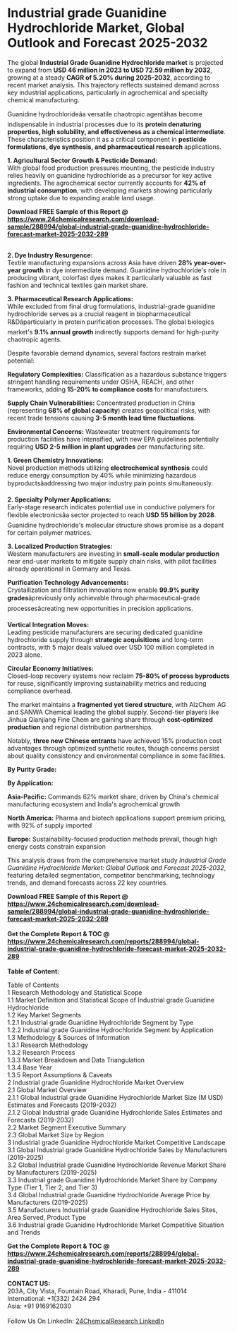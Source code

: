 <h1>Industrial grade Guanidine Hydrochloride Market, Global Outlook and Forecast 2025-2032</h1><p>The global <strong>Industrial Grade Guanidine Hydrochloride market</strong> is projected to expand from <strong>USD 46 million in 2023 to USD 72.59 million by 2032</strong>, growing at a steady <strong>CAGR of 5.20% during 2025-2032</strong>, according to recent market analysis. This trajectory reflects sustained demand across key industrial applications, particularly in agrochemical and specialty chemical manufacturing.</p><p>Guanidine hydrochlorideâa versatile chaotropic agentâhas become indispensable in industrial processes due to its <strong>protein denaturing properties, high solubility, and effectiveness as a chemical intermediate</strong>. These characteristics position it as a critical component in <strong>pesticide formulations, dye synthesis, and pharmaceutical research</strong> applications.</p><p><strong>1. Agricultural Sector Growth &amp; Pesticide Demand:</strong><br>
With global food production pressures mounting, the pesticide industry relies heavily on guanidine hydrochloride as a precursor for key active ingredients. The agrochemical sector currently accounts for <strong>42% of industrial consumption</strong>, with developing markets showing particularly strong uptake due to expanding arable land usage.</p><div><b>Download FREE Sample of this Report @ 
            <a href="https://www.24chemicalresearch.com/download-sample/288994/global-industrial-grade-guanidine-hydrochloride-forecast-market-2025-2032-289">
            https://www.24chemicalresearch.com/download-sample/288994/global-industrial-grade-guanidine-hydrochloride-forecast-market-2025-2032-289</a></b></div><br><p><strong>2. Dye Industry Resurgence:</strong><br>
Textile manufacturing expansions across Asia have driven <strong>28% year-over-year growth</strong> in dye intermediate demand. Guanidine hydrochloride's role in producing vibrant, colorfast dyes makes it particularly valuable as fast fashion and technical textiles gain market share.</p><p><strong>3. Pharmaceutical Research Applications:</strong><br>
While excluded from final drug formulations, industrial-grade guanidine hydrochloride serves as a crucial reagent in biopharmaceutical R&amp;Dâparticularly in protein purification processes. The global biologics market's <strong>9.1% annual growth</strong> indirectly supports demand for high-purity chaotropic agents.</p><p>Despite favorable demand dynamics, several factors restrain market potential:</p><p><strong>Regulatory Complexities:</strong> Classification as a hazardous substance triggers stringent handling requirements under OSHA, REACH, and other frameworks, adding <strong>15-20% to compliance costs</strong> for manufacturers.</p><p><strong>Supply Chain Vulnerabilities:</strong> Concentrated production in China (representing <strong>68% of global capacity</strong>) creates geopolitical risks, with recent trade tensions causing <strong>3-5 month lead time fluctuations</strong>.</p><p><strong>Environmental Concerns:</strong> Wastewater treatment requirements for production facilities have intensified, with new EPA guidelines potentially requiring <strong>USD 2-5 million in plant upgrades</strong> per manufacturing site.</p><p><strong>1. Green Chemistry Innovations:</strong><br>
Novel production methods utilizing <strong>electrochemical synthesis</strong> could reduce energy consumption by 40% while minimizing hazardous byproductsâaddressing two major industry pain points simultaneously.</p><p><strong>2. Specialty Polymer Applications:</strong><br>
Early-stage research indicates potential use in conductive polymers for flexible electronicsâa sector projected to reach <strong>USD 55 billion by 2028</strong>. Guanidine hydrochloride's molecular structure shows promise as a dopant for certain polymer matrices.</p><p><strong>3. Localized Production Strategies:</strong><br>
Western manufacturers are investing in <strong>small-scale modular production</strong> near end-user markets to mitigate supply chain risks, with pilot facilities already operational in Germany and Texas.</p><p><strong>Purification Technology Advancements:</strong><br>
	Crystallization and filtration innovations now enable <strong>99.9% purity grades</strong>âpreviously only achievable through pharmaceutical-grade processesâcreating new opportunities in precision applications.</p><p><strong>Vertical Integration Moves:</strong><br>
	Leading pesticide manufacturers are securing dedicated guanidine hydrochloride supply through <strong>strategic acquisitions</strong> and long-term contracts, with 5 major deals valued over USD 100 million completed in 2023 alone.</p><p><strong>Circular Economy Initiatives:</strong><br>
	Closed-loop recovery systems now reclaim <strong>75-80% of process byproducts</strong> for reuse, significantly improving sustainability metrics and reducing compliance overhead.</p><p>The market maintains a <strong>fragmented yet tiered structure</strong>, with AlzChem AG and SANWA Chemical leading the global supply. Second-tier players like Jinhua Qianjiang Fine Chem are gaining share through <strong>cost-optimized production</strong> and regional distribution partnerships.</p><p>Notably, <strong>three new Chinese entrants</strong> have achieved 15% production cost advantages through optimized synthetic routes, though concerns persist about quality consistency and environmental compliance in some facilities.</p><p><strong>By Purity Grade:</strong></p><p><strong>By Application:</strong></p><p><strong>Asia-Pacific:</strong> Commands 62% market share, driven by China's chemical manufacturing ecosystem and India's agrochemical growth</p><p><strong>North America:</strong> Pharma and biotech applications support premium pricing, with 92% of supply imported</p><p><strong>Europe:</strong> Sustainability-focused production methods prevail, though high energy costs constrain expansion</p><p>This analysis draws from the comprehensive market study <em>Industrial Grade Guanidine Hydrochloride Market: Global Outlook and Forecast 2025-2032</em>, featuring detailed segmentation, competitor benchmarking, technology trends, and demand forecasts across 22 key countries.</p><div><b>Download FREE Sample of this Report @ 
            <a href="https://www.24chemicalresearch.com/download-sample/288994/global-industrial-grade-guanidine-hydrochloride-forecast-market-2025-2032-289">
            https://www.24chemicalresearch.com/download-sample/288994/global-industrial-grade-guanidine-hydrochloride-forecast-market-2025-2032-289</a></b></div><br><div><b>Get the Complete Report & TOC @ 
            <a href="https://www.24chemicalresearch.com/reports/288994/global-industrial-grade-guanidine-hydrochloride-forecast-market-2025-2032-289">
            https://www.24chemicalresearch.com/reports/288994/global-industrial-grade-guanidine-hydrochloride-forecast-market-2025-2032-289</a></b></div><br>
            <b>Table of Content:</b><p>Table of Contents<br />
1 Research Methodology and Statistical Scope<br />
1.1 Market Definition and Statistical Scope of Industrial grade Guanidine Hydrochloride<br />
1.2 Key Market Segments<br />
1.2.1 Industrial grade Guanidine Hydrochloride Segment by Type<br />
1.2.2 Industrial grade Guanidine Hydrochloride Segment by Application<br />
1.3 Methodology & Sources of Information<br />
1.3.1 Research Methodology<br />
1.3.2 Research Process<br />
1.3.3 Market Breakdown and Data Triangulation<br />
1.3.4 Base Year<br />
1.3.5 Report Assumptions & Caveats<br />
2 Industrial grade Guanidine Hydrochloride Market Overview<br />
2.1 Global Market Overview<br />
2.1.1 Global Industrial grade Guanidine Hydrochloride Market Size (M USD) Estimates and Forecasts (2019-2032)<br />
2.1.2 Global Industrial grade Guanidine Hydrochloride Sales Estimates and Forecasts (2019-2032)<br />
2.2 Market Segment Executive Summary<br />
2.3 Global Market Size by Region<br />
3 Industrial grade Guanidine Hydrochloride Market Competitive Landscape<br />
3.1 Global Industrial grade Guanidine Hydrochloride Sales by Manufacturers (2019-2025)<br />
3.2 Global Industrial grade Guanidine Hydrochloride Revenue Market Share by Manufacturers (2019-2025)<br />
3.3 Industrial grade Guanidine Hydrochloride Market Share by Company Type (Tier 1, Tier 2, and Tier 3)<br />
3.4 Global Industrial grade Guanidine Hydrochloride Average Price by Manufacturers (2019-2025)<br />
3.5 Manufacturers Industrial grade Guanidine Hydrochloride Sales Sites, Area Served, Product Type<br />
3.6 Industrial grade Guanidine Hydrochloride Market Competitive Situation and Trends<br />
</p><div><b>Get the Complete Report & TOC @ 
            <a href="https://www.24chemicalresearch.com/reports/288994/global-industrial-grade-guanidine-hydrochloride-forecast-market-2025-2032-289">
            https://www.24chemicalresearch.com/reports/288994/global-industrial-grade-guanidine-hydrochloride-forecast-market-2025-2032-289</a></b></div><br><b>CONTACT US:</b><br>
            203A, City Vista, Fountain Road, Kharadi, Pune, India - 411014<br>
            International: +1(332) 2424 294<br>
            Asia: +91 9169162030 <br><br>
            Follow Us On LinkedIn: <a href="https://www.linkedin.com/company/24chemicalresearch/">24ChemicalResearch LinkedIn</a>